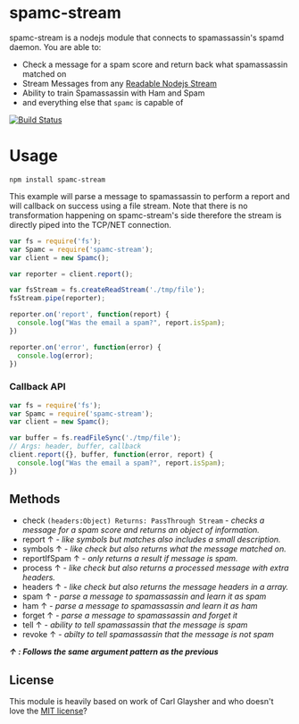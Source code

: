 # spamc-stream

spamc-stream is a nodejs module that connects to spamassassin's spamd daemon. You are able to:

  - Check a message for a spam score and return back what spamassassin matched on
  - Stream Messages from any [Readable Nodejs Stream](https://nodejs.org/api/stream.html#stream_class_stream_readable)
  - Ability to train Spamassassin with Ham and Spam
  - and everything else that `spamc` is capable of


[![Build Status](https://travis-ci.org/schahriar/spamc-stream.svg)](https://travis-ci.org/schahriar/spamc-stream)

# Usage
```
npm install spamc-stream
```

This example will parse a message to spamassassin to perform a report and will callback on success using a file stream. Note that there is no transformation happening on spamc-stream's side therefore the stream is directly piped into the TCP/NET connection. 

```javascript
var fs = require('fs');
var Spamc = require('spamc-stream');
var client = new Spamc();

var reporter = client.report();

var fsStream = fs.createReadStream('./tmp/file');
fsStream.pipe(reporter);

reporter.on('report', function(report) {
  console.log("Was the email a spam?", report.isSpam);
})

reporter.on('error', function(error) {
  console.log(error);
})
```

### Callback API
```javascript
var fs = require('fs');
var Spamc = require('spamc-stream');
var client = new Spamc();

var buffer = fs.readFileSync('./tmp/file');
// Args: header, buffer, callback
client.report({}, buffer, function(error, report) {
  console.log("Was the email a spam?", report.isSpam);
})
```

## Methods

- check `(headers:Object) Returns: PassThrough Stream` - *checks a message for a spam score and returns an object of information.* 
- report ↑ - *like symbols but matches also includes a small description.*
- symbols ↑  - *like check but also returns what the message matched on.*
- reportIfSpam ↑ - *only returns a result if message is spam.*
- process ↑ - *like check but also returns a processed message with extra headers.*
- headers ↑ - *like check but also returns the message headers in a array.*
- spam ↑ - *parse a message to spamassassin and learn it as spam*
- ham ↑ - *parse a message to spamassassin and learn it as ham*
- forget ↑ - *parse a message to spamassassin and forget it*
- tell ↑ - *ability to tell spamassassin that the message is spam*
- revoke ↑ - *abilty to tell spamassassin that the message is not spam*

***↑ : Follows the same argument pattern as the previous***

## License
This module is heavily based on work of Carl Glaysher and who doesn't love the [MIT license](https://raw.githubusercontent.com/schahriar/blackwall/master/LICENSE)?